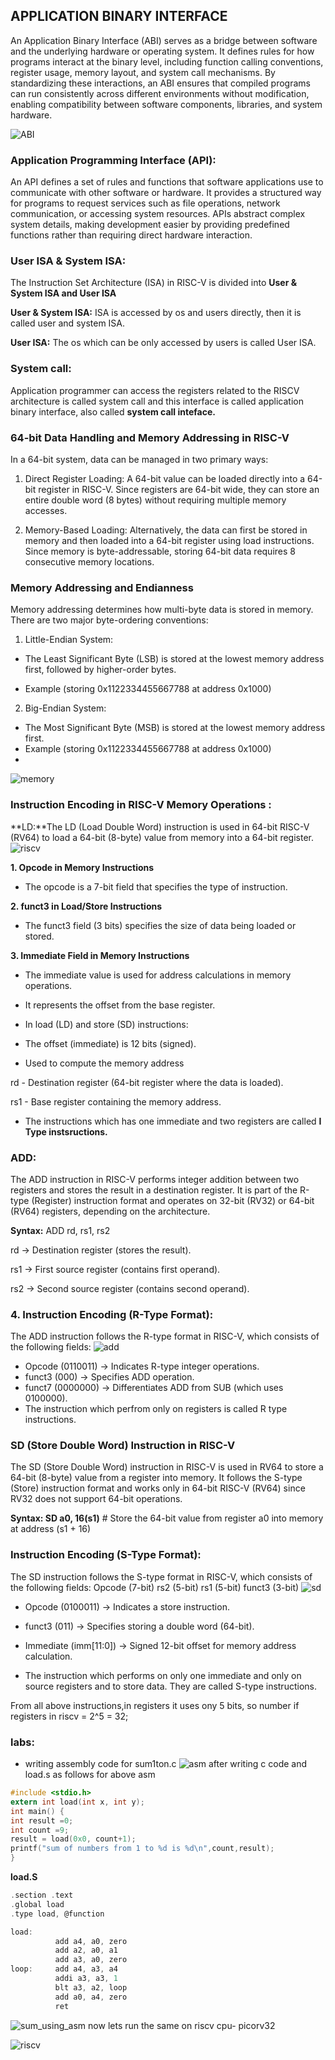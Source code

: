 ## APPLICATION BINARY INTERFACE

An Application Binary Interface (ABI) serves as a bridge between software and the underlying hardware or operating system. It defines rules for how programs interact at the binary level, including function calling conventions, register usage, memory layout, and system call mechanisms. By standardizing these interactions, an ABI ensures that compiled programs can run consistently across different environments without modification, enabling compatibility between software components, libraries, and system hardware. 

![ABI](././images/ABI_INTERFACE.png)
### Application Programming Interface (API):

An API defines a set of rules and functions that software applications use to communicate with other software or hardware. It provides a structured way for programs to request services such as file operations, network communication, or accessing system resources. APIs abstract complex system details, making development easier by providing predefined functions rather than requiring direct hardware interaction.


### User ISA & System ISA:

The Instruction Set Architecture (ISA) in RISC-V is divided into **User & System ISA and  User ISA**

**User & System ISA:**
ISA  is accessed by os and users directly, then it is called user and system ISA.

**User ISA:**  The os which can be only accessed by users is called User ISA.


### System call:
Application programmer can access the registers related to the RISCV architecture is called system call and this interface is called application binary interface, also called **system call inteface.**


### 64-bit Data Handling and Memory Addressing in RISC-V
In a 64-bit system, data can be managed in two primary ways:

1. Direct Register Loading: A 64-bit value can be loaded directly into a 64-bit register in RISC-V. Since registers are 64-bit wide, they can store an entire double word (8 bytes) without requiring multiple memory accesses.
    
2. Memory-Based Loading: Alternatively, the data can first be stored in memory and then loaded into a 64-bit register using load instructions. Since memory is byte-addressable, storing 64-bit data requires 8 consecutive memory locations.
    
### Memory Addressing and Endianness
Memory addressing determines how multi-byte data is stored in memory. There are two major byte-ordering conventions:
1. Little-Endian System:
-  The Least Significant Byte (LSB) is stored at the lowest memory address first, followed by higher-order bytes.
   
- Example (storing 0x1122334455667788 at address 0x1000)
2. Big-Endian System:
 
- The Most Significant Byte (MSB) is stored at the lowest memory address first. 
- Example (storing 0x1122334455667788 at address 0x1000)
- 
![memory](././images/memory_loading.png)
### Instruction Encoding in RISC-V Memory Operations :

**LD:**The LD (Load Double Word) instruction is used in 64-bit RISC-V (RV64) to load a 64-bit (8-byte) value from memory into a 64-bit register. 
![riscv](././images/load.png)

**1. Opcode in Memory Instructions**

- The opcode is a 7-bit field that specifies the type of instruction.

**2. funct3 in Load/Store Instructions**
  
- The funct3 field (3 bits) specifies the size of data being loaded or stored.

**3. Immediate Field in Memory Instructions**
  
- The immediate value is used for address calculations in memory operations.
- It represents the offset from the base register.
- In load (LD) and store (SD) instructions:
- The offset (immediate) is 12 bits (signed).
  
- Used to compute the memory address
  
rd - Destination register (64-bit register where the data is loaded). 

rs1 - Base register containing the memory address. 

-  The instructions which has one immediate and two registers are called **I Type instsructions.**

### ADD:
The ADD instruction in RISC-V performs integer addition between two registers and stores the result in a destination register. It is part of the R-type (Register) instruction format and operates on 32-bit (RV32) or 64-bit (RV64) registers, depending on the architecture.

 **Syntax:** ADD rd, rs1, rs2
 
rd → Destination register (stores the result). 

rs1 → First source register (contains first operand).

rs2 → Second source register (contains second operand).

### 4. Instruction Encoding (R-Type Format):

The ADD instruction follows the R-type format in RISC-V, which consists of the following fields:
![add](././images/add.png)
- Opcode (0110011) → Indicates R-type integer operations. 
- funct3 (000) → Specifies ADD operation. 
- funct7 (0000000) → Differentiates ADD from SUB (which uses 0100000).
- The instruction which perfrom only on registers is called  R type instructions.

### SD (Store Double Word) Instruction in RISC-V
The SD (Store Double Word) instruction in RISC-V is used in RV64 to store a 64-bit (8-byte) value from a register into memory. It follows the S-type (Store) instruction format and works only in 64-bit RISC-V (RV64) since RV32 does not support 64-bit operations.

**Syntax: SD a0, 16(s1)**   # Store the 64-bit value from register a0 into memory at address (s1 + 16)

 ### Instruction Encoding (S-Type Format):
The SD instruction follows the S-type format in RISC-V, which consists of the following fields:
Opcode (7-bit)
rs2 (5-bit)
rs1 (5-bit)
funct3 (3-bit)
![sd](././images/sd.png)
-  Opcode (0100011) → Indicates a store instruction. 
- funct3 (011) → Specifies storing a double word (64-bit). 
-  Immediate (imm[11:0]) → Signed 12-bit offset for memory address calculation.

- The instruction which performs on only one immediate and only on source registers and to store data. They are called S-type instructions.


From all above instructions,in registers it uses ony 5 bits, so number if registers in riscv = 2^5 = 32;

### labs:
- writing assembly code for sum1ton.c
  ![asm](././images/asm.png)
after writing c code and load.s as follows for above asm
```c
#include <stdio.h>
extern int load(int x, int y);
int main() {
int result =0;
int count =9;
result = load(0x0, count+1);
printf("sum of numbers from 1 to %d is %d\n",count,result);
}
```
**load.S**
```c
.section .text
.global load 
.type load, @function

load:
          add a4, a0, zero
          add a2, a0, a1
          add a3, a0, zero
loop:     add a4, a3, a4
          addi a3, a3, 1
          blt a3, a2, loop
          add a0, a4, zero
          ret
```
![sum_using_asm](././images/sum_using_asm.png)
now lets run the same on riscv cpu- picorv32 

![riscv](././images/sum_run_on_cpu.png)


